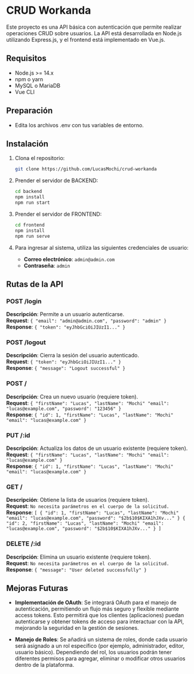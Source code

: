 # CRUD Workanda

Este proyecto es una API básica con autenticación que permite realizar operaciones CRUD sobre usuarios. La API está desarrollada en Node.js utilizando Express.js, y el frontend está implementado en Vue.js.

## Requisitos
- Node.js >= 14.x
- npm o yarn
- MySQL o MariaDB
- Vue CLI

## Preparación

- Edita los archivos .env con tus variables de entorno.
   
## Instalación

1. Clona el repositorio:
   ```bash
   git clone https://github.com/LucasMochi/crud-workanda
   ```

2. Prender el servidor de BACKEND:
   ```bash
   cd backend
   npm install
   npm run start
   ```
   
3. Prender el servidor de FRONTEND:
   ```bash
   cd frontend
   npm install
   npm run serve
   ```
4. Para ingresar al sistema, utiliza las siguientes credenciales de usuario:

   - **Correo electrónico**: `admin@admin.com`
   - **Contraseña**: `admin`

## Rutas de la API

### POST /login
**Descripción**: Permite a un usuario autenticarse.  
**Request**: `{ "email": "admin@admin.com", "password": "admin" }`  
**Response**: `{ "token": "eyJhbGciOiJIUzI1..." }`

### POST /logout
**Descripción**: Cierra la sesión del usuario autenticado.  
**Request**: `{ "token": "eyJhbGciOiJIUzI1..." }`  
**Response**: `{ "message": "Logout successful" }`

### POST /
**Descripción**: Crea un nuevo usuario (requiere token).  
**Request**: `{ "firstName": "Lucas", "lastName": "Mochi" "email": "lucas@example.com", "password": "123456" }`  
**Response**: `{ "id": 1, "firstName": "Lucas", "lastName": "Mochi" "email": "lucas@example.com" }`

### PUT /:id
**Descripción**: Actualiza los datos de un usuario existente (requiere token).  
**Request**: `{ "firstName": "Lucas", "lastName": "Mochi" "email": "lucas@example.com" }`  
**Response**: `{ "id": 1, "firstName": "Lucas", "lastName": "Mochi" "email": "lucas@example.com" }`

### GET /
**Descripción**: Obtiene la lista de usuarios (requiere token).  
**Request**: `No necesita parámetros en el cuerpo de la solicitud.`  
**Response**: `[ { "id": 1, "firstName": "Lucas", "lastName": "Mochi" "email": "lucas@example.com", "password": "$2b$10$KIXA1hJXv..." } { "id": 2, "firstName": "Lucas", "lastName": "Mochi" "email": "lucas@example.com", "password": "$2b$10$KIXA1hJXv..." } ]`

### DELETE /:id
**Descripción**: Elimina un usuario existente (requiere token).  
**Request**: `No necesita parámetros en el cuerpo de la solicitud.`  
**Response**: `{ "message": "User deleted successfully" }`

## Mejoras Futuras

- **Implementación de OAuth**: Se integrará OAuth para el manejo de autenticación, permitiendo un flujo más seguro y flexible mediante access tokens. Esto permitirá que los clientes (aplicaciones) puedan autenticarse y obtener tokens de acceso para interactuar con la API, mejorando la seguridad en la gestión de sesiones.

- **Manejo de Roles**: Se añadirá un sistema de roles, donde cada usuario será asignado a un rol específico (por ejemplo, administrador, editor, usuario básico). Dependiendo del rol, los usuarios podrán tener diferentes permisos para agregar, eliminar o modificar otros usuarios dentro de la plataforma.



